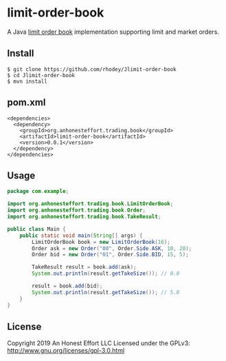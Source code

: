 # limit-order-book
A Java [limit order book](https://www.investopedia.com/terms/o/order-book.asp) implementation supporting limit and market orders.

## Install
```
$ git clone https://github.com/rhodey/Jlimit-order-book
$ cd Jlimit-order-book
$ mvn install
```

## pom.xml
```
<dependencies>
  <dependency>
    <groupId>org.anhonesteffort.trading.book</groupId>
    <artifactId>limit-order-book</artifactId>
    <version>0.0.1</version>
  </dependency>
</dependencies>
```

## Usage
```java
package com.example;

import org.anhonesteffort.trading.book.LimitOrderBook;
import org.anhonesteffort.trading.book.Order;
import org.anhonesteffort.trading.book.TakeResult;

public class Main {
    public static void main(String[] args) {
        LimitOrderBook book = new LimitOrderBook(16);
        Order ask = new Order("00", Order.Side.ASK, 10, 20);
        Order bid = new Order("01", Order.Side.BID, 15, 5);

        TakeResult result = book.add(ask);
        System.out.println(result.getTakeSize()); // 0.0

        result = book.add(bid);
        System.out.println(result.getTakeSize()); // 5.0
    }
}
```

## License
Copyright 2019 An Honest Effort LLC
Licensed under the GPLv3: http://www.gnu.org/licenses/gpl-3.0.html